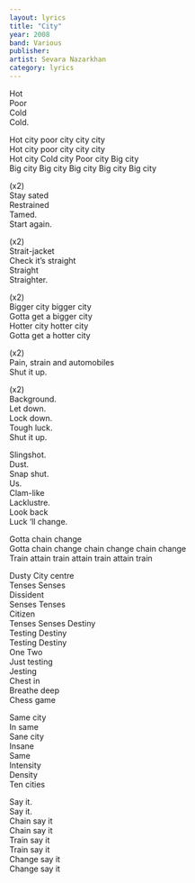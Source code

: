 ```yaml
---
layout: lyrics
title: "City"
year: 2008
band: Various
publisher: 
artist: Sevara Nazarkhan
category: lyrics
---
```


Hot  
Poor   
Cold  
Cold.  
  
Hot city poor city city city  
Hot city poor city city city  
Hot city  Cold city Poor city Big city  
Big city Big city Big city Big city Big city  
  
(x2)  
Stay sated   
Restrained  
Tamed.  
Start again.  
  
(x2)  
Strait-jacket   
Check it’s straight  
Straight  
Straighter.    
  
(x2)  
Bigger city bigger city  
Gotta get a bigger city  
Hotter city hotter city  
Gotta get a hotter city   
  
(x2)  
Pain, strain and automobiles  
Shut it up.  
  
(x2)  
Background.  
Let down.  
Lock down.   
Tough luck.   
Shut it up.  
  
Slingshot.  
Dust.  
Snap shut.  
Us.  
Clam-like  
Lacklustre.  
Look back  
Luck ‘ll change.  
  
Gotta chain change  
Gotta chain change chain change chain change  
Train attain train attain train attain train  
  
Dusty 
City centre  
Tenses Senses  
Dissident  
Senses Tenses  
Citizen  
Tenses Senses Destiny  
Testing Destiny  
Testing Destiny  
One Two  
Just testing  
Jesting  
Chest in  
Breathe deep  
Chess game  
  
Same city   
In same  
Sane city  
Insane  
Same  
Intensity  
Density  
Ten cities  
  
Say it.  
Say it.  
Chain say it  
Chain say it  
Train say it   
Train say it   
Change say it  
Change say it
